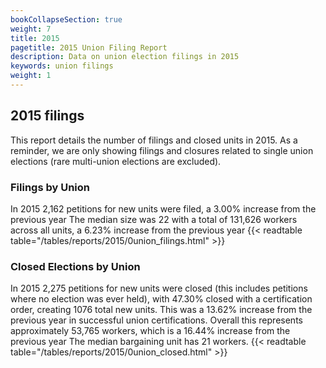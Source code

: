```yaml
---
bookCollapseSection: true
weight: 7
title: 2015
pagetitle: 2015 Union Filing Report
description: Data on union election filings in 2015
keywords: union filings
weight: 1
---
```


## 2015 filings

This report details the number of filings and closed units in 2015. As a reminder, we are only showing filings and closures related to single union elections (rare multi-union elections are excluded).

### Filings by Union
In 2015 2,162 petitions for new units were filed, a 3.00% increase from the previous year The median size was 22 with a total of 131,626 workers across all units, a 6.23% increase from the previous year
{{< readtable table="/tables/reports/2015/0union_filings.html" >}}

### Closed Elections by Union
In 2015 2,275 petitions for new units were closed (this includes petitions where no election was ever held), with 47.30% closed with a certification order, creating 1076 total new units. This was a 13.62% increase from the previous year in successful union certifications. Overall this represents approximately 53,765 workers, which is a 16.44% increase from the previous year The median bargaining unit has 21 workers.
{{< readtable table="/tables/reports/2015/0union_closed.html" >}}
